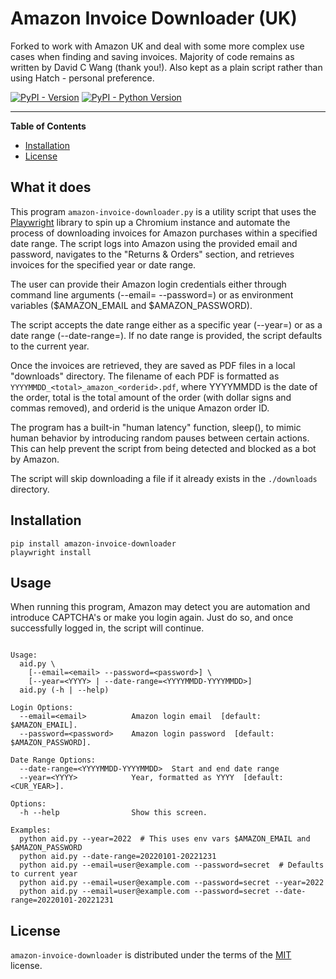 # Amazon Invoice Downloader (UK)
Forked to work with Amazon UK and deal with some more complex use cases when finding and saving invoices. Majority of code remains as written by David C Wang (thank you!). Also kept as a plain script rather than using Hatch - personal preference.

[![PyPI - Version](https://img.shields.io/pypi/v/amazon-invoice-downloader.svg)](https://pypi.org/project/amazon-invoice-downloader)
[![PyPI - Python Version](https://img.shields.io/pypi/pyversions/amazon-invoice-downloader.svg)](https://pypi.org/project/amazon-invoice-downloader)

-----

**Table of Contents**

- [Installation](#installation)
- [License](#license)

## What it does


This program `amazon-invoice-downloader.py` is a utility script that uses the [Playwright](https://playwright.dev/) library to spin up a Chromium instance and automate the process of downloading invoices for Amazon purchases within a specified date range. The script logs into Amazon using the provided email and password, navigates to the "Returns & Orders" section, and retrieves invoices for the specified year or date range.

The user can provide their Amazon login credentials either through command line arguments (--email=<email> --password=<password>) or as environment variables ($AMAZON_EMAIL and $AMAZON_PASSWORD).

The script accepts the date range either as a specific year (--year=<YYYY>) or as a date range (--date-range=<YYYYMMDD-YYYYMMDD>). If no date range is provided, the script defaults to the current year.

Once the invoices are retrieved, they are saved as PDF files in a local "downloads" directory. The filename of each PDF is formatted as `YYYYMMDD_<total>_amazon_<orderid>.pdf`, where YYYYMMDD is the date of the order, total is the total amount of the order (with dollar signs and commas removed), and orderid is the unique Amazon order ID.

The program has a built-in "human latency" function, sleep(), to mimic human behavior by introducing random pauses between certain actions. This can help prevent the script from being detected and blocked as a bot by Amazon.

The script will skip downloading a file if it already exists in the `./downloads` directory.

## Installation

```console
pip install amazon-invoice-downloader
playwright install
```

## Usage

When running this program, Amazon may detect you are automation and introduce CAPTCHA's or make you login again.  Just do so, and once successfully logged in, the script will continue.

```console

Usage:
  aid.py \
    [--email=<email> --password=<password>] \
    [--year=<YYYY> | --date-range=<YYYYMMDD-YYYYMMDD>]
  aid.py (-h | --help)

Login Options:
  --email=<email>          Amazon login email  [default: $AMAZON_EMAIL].
  --password=<password>    Amazon login password  [default: $AMAZON_PASSWORD].

Date Range Options:
  --date-range=<YYYYMMDD-YYYYMMDD>  Start and end date range
  --year=<YYYY>            Year, formatted as YYYY  [default: <CUR_YEAR>].

Options:
  -h --help                Show this screen.

Examples:
  python aid.py --year=2022  # This uses env vars $AMAZON_EMAIL and $AMAZON_PASSWORD
  python aid.py --date-range=20220101-20221231
  python aid.py --email=user@example.com --password=secret  # Defaults to current year
  python aid.py --email=user@example.com --password=secret --year=2022
  python aid.py --email=user@example.com --password=secret --date-range=20220101-20221231
```


## License

`amazon-invoice-downloader` is distributed under the terms of the [MIT](https://spdx.org/licenses/MIT.html) license.
